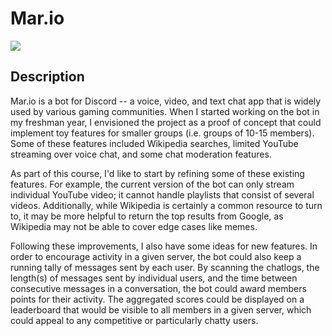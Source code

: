 # Mar.io
[![](https://img.shields.io/badge/project-link-green)](https://github.com/ShivanshSrivastava1/Mar.io)

## Description
Mar.io is a bot for Discord -- a voice, video, and text chat app that is widely used by various gaming communities. When I started working on the bot in my freshman year, I envisioned the project as a proof of concept that could implement toy features for smaller groups (i.e. groups of 10-15 members). Some of these features included Wikipedia searches, limited YouTube streaming over voice chat, and some chat moderation features.

As part of this course, I'd like to start by refining some of these existing features. For example, the current version of the bot can only stream individual YouTube video; it cannot handle playlists that consist of several videos. Additionally, while Wikipedia is certainly a common resource to turn to, it may be more helpful to return the top results from Google, as Wikipedia may not be able to cover edge cases like memes.

Following these improvements, I also have some ideas for new features. In order to encourage activity in a given server, the bot could also keep a running tally of messages sent by each user. By scanning the chatlogs, the length(s) of messages sent by individual users, and the time between consecutive messages in a conversation, the bot could award members points for their activity. The aggregated scores could be displayed on a leaderboard that would be visible to all members in a given server, which could appeal to any competitive or particularly chatty users.